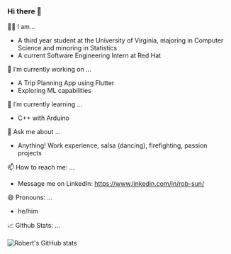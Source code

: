 ### Hi there 👋

🧑‍🎓 I am...
- A third year student at the University of Virginia, majoring in Computer Science and minoring in Statistics
- A current Software Engineering Intern at Red Hat

🔭 I’m currently working on ...
- A Trip Planning App using Flutter
- Exploring ML capabilities

🌱 I’m currently learning ...
- C++ with Arduino

💬 Ask me about ...
- Anything! Work experience, salsa (dancing), firefighting, passion projects

📫 How to reach me: ...
- Message me on LinkedIn: https://www.linkedin.com/in/rob-sun/

😄 Pronouns: ...
- he/him

📈 Github Stats: ...
<br>
<br>
![Robert's GitHub stats](https://github-readme-stats.vercel.app/api?username=rsun19&show_icons=true&count_private=true&hide=stars,issues&include_all_commits=true&theme=dark&line_height=30)
